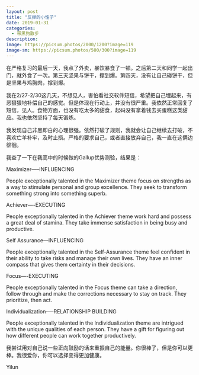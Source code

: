 ```yaml
---
layout: post
title: "反弹的小性子"
date: 2019-01-31
categories:
  - 带黑狗散步
description:
image: https://picsum.photos/2000/1200?image=119
image-sm: https://picsum.photos/500/300?image=119
---
```

在严格复习的最后一天，我点了外卖，暴饮暴食了一顿。之后第二天和同学一起出门，就外食了一次。第三天坚果与饼干，撑到爆。第四天，没有让自己碰饼干，但是坚果与鸡胸肉，撑到爆。

我在2/27-2/30这几天，不想见人，害怕看社交软件短信<!--break-->，希望把自己埋起来，有恶狠狠地补偿自己的感觉。但是体现在行动上，并没有很严重。我依然正常回复了短信，见人。食物方面，也没有吃太多的甜食，起码没有拿着钱去买蛋糕这类甜品。我也依然坚持了每天锻炼。

我发现自己非黑即白的心理很强。依然打破了规则，我就会让自己继续去打破，不喜欢亡羊补牢，及时止损。严格的要求自己，或者直接放弃自己，我一直在这俩边徘徊。

我查了一下在我高中的时候做的Gallup优势测验，结果是：

Maximizer—–INFLUENCING

People exceptionally talented in the Maximizer theme focus on strengths as a way to stimulate personal and group excellence. They seek to transform something strong into something superb.

Achiever—-EXECUTING

People exceptionally talented in the Achiever theme work hard and possess a great deal of stamina. They take immense satisfaction in being busy and productive.

Self Assurance—INFLUENCING

People exceptionally talented in the Self-Assurance theme feel confident in their ability to take risks and manage their own lives. They have an inner compass that gives them certainty in their decisions.

Focus—-EXECUTING

People exceptionally talented in the Focus theme can take a direction, follow through and make the corrections necessary to stay on track. They prioritize, then act.

Individualization—–RELATIONSHIP BUILDING

People exceptionally talented in the Individualization theme are intrigued with the unique qualities of each person. They have a gift for figuring out how different people can work together productively.

我尝试用对自己说一些正向鼓励的话来重振自己的能量。你很棒了，但是你可以更棒。我很爱你，你可以选择变得更加健康。

Yilun